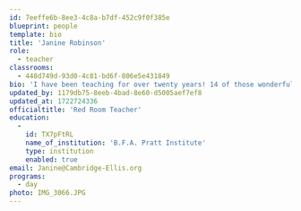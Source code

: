 ```yaml
---
id: 7eeffe6b-8ee3-4c8a-b7df-452c9f0f385e
blueprint: people
template: bio
title: 'Janine Robinson'
role:
  - teacher
classrooms:
  - 448d749d-93d0-4c81-bd6f-806e5e431849
bio: 'I have been teaching for over twenty years! 14 of those wonderful years have been spent here, at Cambridge-Ellis, as both a teacher and a parent. When I’m not teaching, I spend a lot of time with my friends and family. We enjoy exploring parks, visiting museums and eating yummy food together. My favorite thing to do, at all times, is making beautiful, messy art with my kids, both at home and with yours, at school!'
updated_by: 1179db75-8eeb-4bad-8e60-d5005aef7ef8
updated_at: 1722724336
officialtitle: 'Red Room Teacher'
education:
  -
    id: TX7pFtRL
    name_of_institution: 'B.F.A. Pratt Institute'
    type: institution
    enabled: true
email: Janine@Cambridge-Ellis.org
programs:
  - day
photo: IMG_3066.JPG
---
```

